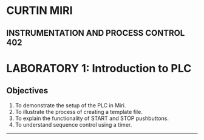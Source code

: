 # CURTIN MIRI  

## INSTRUMENTATION AND PROCESS CONTROL 402  

# LABORATORY 1: Introduction to PLC  

## Objectives  
1. To demonstrate the setup of the PLC in Miri.  
2. To illustrate the process of creating a template file.  
3. To explain the functionality of START and STOP pushbuttons.  
4. To understand sequence control using a timer.  

---

